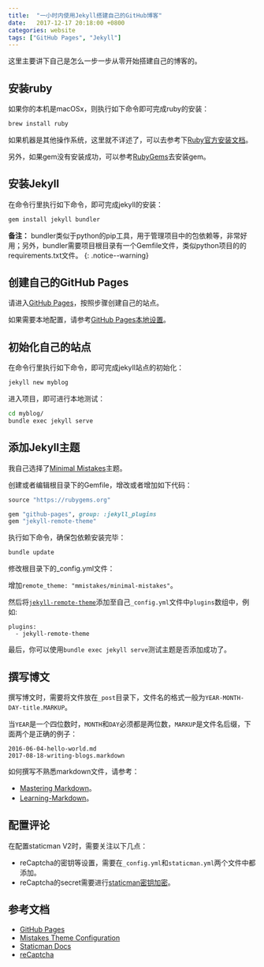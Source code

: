 ```yaml
---
title:  "一小时内使用Jekyll搭建自己的GitHub博客"
date:   2017-12-17 20:18:00 +0800
categories: website
tags: ["GitHub Pages", "Jekyll"]
---
```


这里主要讲下自己是怎么一步一步从零开始搭建自己的博客的。


## 安装ruby
如果你的本机是macOSx，则执行如下命令即可完成ruby的安装：
```bash
brew install ruby
```

如果机器是其他操作系统，这里就不详述了，可以去参考下[Ruby官方安装文档](https://www.ruby-lang.org/en/documentation/installation/)。

另外，如果gem没有安装成功，可以参考[RubyGems](https://rubygems.org/pages/download)去安装gem。


## 安装Jekyll
在命令行里执行如下命令，即可完成jekyll的安装：
```bash
gem install jekyll bundler
```

**备注：** bundler类似于python的pip工具，用于管理项目中的包依赖等，非常好用；另外，bundler需要项目根目录有一个Gemfile文件，类似python项目的的requirements.txt文件。
{: .notice--warning}


## 创建自己的GitHub Pages
请进入[GitHub Pages](https://pages.github.com/)，按照步骤创建自己的站点。

如果需要本地配置，请参考[GitHub Pages本地设置](https://help.github.com/articles/setting-up-your-github-pages-site-locally-with-jekyll/)。


## 初始化自己的站点
在命令行里执行如下命令，即可完成jekyll站点的初始化：
```bash
jekyll new myblog
```

进入项目，即可进行本地测试：
```bash
cd myblog/
bundle exec jekyll serve
```


## 添加Jekyll主题
我自己选择了[Minimal Mistakes](https://github.com/mmistakes/minimal-mistakes)主题。

创建或者编辑根目录下的Gemfile，增改或者增加如下代码：
```ruby
source "https://rubygems.org"

gem "github-pages", group: :jekyll_plugins
gem "jekyll-remote-theme"
```

执行如下命令，确保包依赖安装完毕：
```bash
bundle update
```

修改根目录下的_config.yml文件：

增加`remote_theme: "mmistakes/minimal-mistakes"`。

然后将[`jekyll-remote-theme`](https://github.com/benbalter/jekyll-remote-theme)添加至自己`_config.yml`文件中`plugins`数组中，例如:
```
plugins:
  - jekyll-remote-theme
```

最后，你可以使用`bundle exec jekyll serve`测试主题是否添加成功了。


## 撰写博文
撰写博文时，需要将文件放在`_post`目录下，文件名的格式一般为`YEAR-MONTH-DAY-title.MARKUP`。

当`YEAR`是一个四位数时，`MONTH`和`DAY`必须都是两位数，`MARKUP`是文件名后缀，下面两个是正确的例子：
```
2016-06-04-hello-world.md
2017-08-18-writing-blogs.markdown
```

如何撰写不熟悉markdown文件，请参考：
- [Mastering Markdown](https://guides.github.com/features/mastering-markdown/)。
- [Learning-Markdown](http://xianbai.me/learn-md/index.html)。


## 配置评论
在配置staticman V2时，需要关注以下几点：
- reCaptcha的密钥等设置，需要在`_config.yml`和`staticman.yml`两个文件中都添加。
- reCaptcha的secret需要进行[staticman密钥加密](https://staticman.net/docs/encryption)。

## 参考文档
- [GitHub Pages](https://pages.github.com/)
- [Mistakes Theme Configuration](https://mmistakes.github.io/minimal-mistakes/docs/configuration/)
- [Staticman Docs](https://staticman.net/docs/)
- [reCaptcha](https://www.google.com/recaptcha)
